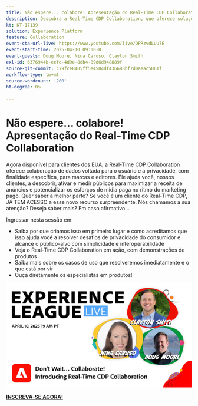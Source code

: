```yaml
---
title: Não espere... colabore! Apresentação do Real-Time CDP Collaboration
description: Descubra a Real-Time CDP Collaboration, que oferece soluções de dados centradas na privacidade para marcas e editores para aprimorar a ativação de públicos-alvo, maximizar a receita dos anúncios e simplificar os esforços de mídia paga, completas com demonstrações de produtos, insights de especialistas e casos de uso futuros.
kt: KT-17139
solution: Experience Platform
feature: Collaboration
event-cta-url-live: https://www.youtube.com/live/OPRzvdLUu7E
event-start-time: 2025-04-10 09:00-8
event-guests: Doug Moore, Nina Caruso, Clayton Smith
exl-id: 6376944b-eefd-4d9e-8db4-89d6d948889f
source-git-commit: c79fce8485ff5e4584df436688bf7d0aeac5061f
workflow-type: tm+mt
source-wordcount: '200'
ht-degree: 0%

---
```


# Não espere... colabore! Apresentação do Real-Time CDP Collaboration

Agora disponível para clientes dos EUA, a Real-Time CDP Collaboration oferece colaboração de dados voltada para o usuário e a privacidade, com finalidade específica, para marcas e editores. Ele ajuda você, nossos clientes, a descobrir, ativar e medir públicos para maximizar a receita de anúncios e potencializar os esforços de mídia paga no ritmo do marketing pago. Quer saber a melhor parte? Se você é um cliente do Real-Time CDP, JÁ TEM ACESSO a esse novo recurso surpreendente. Nós chamamos a sua atenção? Deseja saber mais? Em caso afirmativo...

Ingressar nesta sessão em:

* Saiba por que criamos isso em primeiro lugar e como acreditamos que isso ajuda você a resolver desafios de privacidade do consumidor e alcance o público-alvo com simplicidade e interoperabilidade
* Veja o Real-Time CDP Collaboration em ação, com demonstrações de produtos
* Saiba mais sobre os casos de uso que resolveremos imediatamente e o que está por vir
* Ouça diretamente os especialistas em produtos!

[![ExL LIVE em 10 de abril de 2025](assets/WebBanner_Apr10_2025.jpg)](https://engage.adobe.com/ExpLeagueLive-250410.html)

[**INSCREVA-SE AGORA!**](https://engage.adobe.com/ExpLeagueLive-250410.html)
